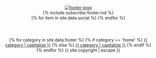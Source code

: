 <footer>
  <header class = 'flex'>
    <div class="quad">
      <a class="" href="{{ "/" | relative_url }}"><img src = '{{ site.baseurl }}/assets/logo.png' alt = 'footer-logo'></a>
    </div>
    <div class="child duo">
        {% include subscribe-footer.md %}
    </div>
    <div class="quad flex">
        {% for item in site.data.social %}
        <a href = '{{ item.url }}' class = ' flex {{ item.icon}} social' target = '_blank'><i class = 'fa fa-{{ item.icon }}' aria-hidden = 'true'></i></a>
      {% endfor %}
    </div>
  </header>
  <header class="foot-links">
      {% for category in site.data.footer %}
        {% if category == 'home' %} 
         <a  href="{{ "/" | relative_url }}">{{ category | capitalize }}</a>
        {% else %}
          <a href="{{site.baseurl}}/{{  category | slugify}}/">{{ category | capitalize }}</a>
        {% endif %}
      {% endfor %}
    <span class = 'copyrights'>{{ site.copyright | escape }}</span>
  </header>
</footer>
<script
  src="https://code.jquery.com/jquery-3.2.1.min.js"
  integrity="sha256-hwg4gsxgFZhOsEEamdOYGBf13FyQuiTwlAQgxVSNgt4="
  crossorigin="anonymous"></script>
<script>
  {% include index.js %}
</script>
